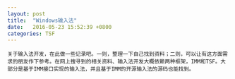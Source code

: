 ```yaml
---
layout: post
title:  "Windows输入法"
date:   2016-05-23 15:52:39 +0800
categories: TSF
---
```


	关于输入法开发，在此做一些记录吧。一则，整理一下自己找到资料；二则，可以让有这方面需求的朋友作下参考。在网上搜寻到的相关资料、输入法开发大概依赖两种框架，IMM和TSF。大部分是基于IMM接口实现的输入法，并且基于IMM的开源输入法的源码也能找到。